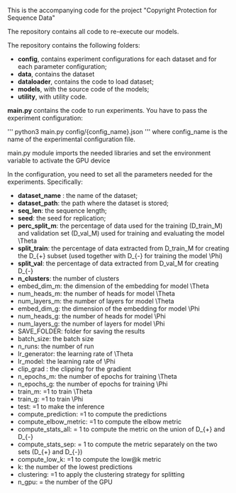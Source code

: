 
This is the accompanying code for the project "Copyright Protection for Sequence Data"

The repository contains all code to re-execute our models.

The repository contains the following folders:
- **config**, contains experiment configurations for each dataset and for each parameter configuration;
- **data**, contains the dataset
- **dataloader**, contains the code to load dataset;
- **models**, with the source code of the models;
- **utility**, with utility code.

**main.py** contains the code to run experiments. You have to pass the experiment configuration:

'''
python3 main.py config/{config_name}.json
'''
where config_name is the name of the experimental configuration file.

main.py module imports the needed libraries and set the environment variable to activate the GPU device

In the configuration, you need to set all the parameters needed for the experiments. Specifically:
- **dataset_name** : the name of the dataset;
- **dataset_path**: the path where the dataset is stored;
- **seq_len**: the sequence length;
- **seed**: the seed for replication;
- **perc_split_m**: the percentage of data used for the training (D_train_M) and validation set (D_val_M) used for training and evaluating the model \Theta 
- **split_train**: the percentage of data extracted from D_train_M for creating the D_{+} subset (used together with D_{-} for training the model \Phi)
- **split_val**: the percentage of data extracted from D_val_M for creating D_{-}
- **n_clusters**: the number of clusters
- embed_dim_m: the dimension of the embedding for model \Theta
- num_heads_m: the number of heads for model \Theta
- num_layers_m: the number of layers for model \Theta
- embed_dim_g: the dimension of the embedding for model \Phi
- num_heads_g: the number of heads for model \Phi
- num_layers_g: the number of layers for model \Phi
- SAVE_FOLDER: folder for saving the results
- batch_size: the batch size
- n_runs: the number of run
- lr_generator: the learning rate of \Theta
- lr_model: the learning rate of \Phi
- clip_grad : the clipping for the gradient
- n_epochs_m: the number of epochs for training \Theta
- n_epochs_g: the number of epochs for training \Phi
- train_m: =1 to train \Theta
- train_g: =1 to train \Phi
- test: =1 to make the inference
- compute_prediction: =1 to compute the predictions
- compute_elbow_metric: =1 to compute the elbow metric
- compute_stats_all: = 1 to compute the metric on the union of D_{+} and D_{-}
- compute_stats_sep: = 1 to compute the metric separately on the two sets (D_{+} and D_{-})
- compute_low_k: =1 to compute the low@k metric
- k: the number of the lowest predictions
- clustering: =1 to apply the clustering strategy for splitting
- n_gpu: = the number of the GPU